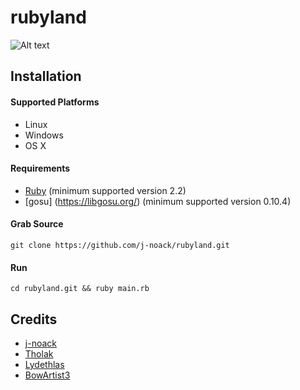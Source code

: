 # rubyland

![Alt text](/../master/assets/STABLE%20screenshot.png?raw=true "Optional Title")


## Installation

#### Supported Platforms
* Linux
* Windows
* OS X

#### Requirements
* [Ruby](https://www.ruby-lang.org/de/) (minimum supported version 2.2)
* [gosu] (https://libgosu.org/) (minimum supported version 0.10.4)

#### Grab Source
`git clone https://github.com/j-noack/rubyland.git`

#### Run
`cd rubyland.git && ruby main.rb`

## Credits

* [j-noack](https://github.com/j-noack)
* [Tholak](https://github.com/Tholak)
* [Lydethlas](https://github.com/Lydethlas)
* [BowArtist3](https://github.com/BowArtist3)
